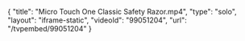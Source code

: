 {
    "title": "Micro Touch One Classic Safety Razor.mp4",
    "type": "solo",
    "layout": "iframe-static",
    "videoId": "99051204",
    "url": "\/tvpembed\/99051204"
}